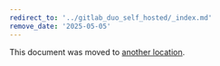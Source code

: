 ```yaml
---
redirect_to: '../gitlab_duo_self_hosted/_index.md'
remove_date: '2025-05-05'
---
```


<!-- markdownlint-disable -->

This document was moved to [another location](../gitlab_duo_self_hosted/_index.md).

<!-- This redirect file can be deleted after <2025-05-05>. -->
<!-- Redirects that point to other docs in the same project expire in three months. -->
<!-- Redirects that point to docs in a different project or site (link is not relative and starts with `https:`) expire in one year. -->
<!-- Before deletion, see: https://docs.gitlab.com/ee/development/documentation/redirects.html -->
